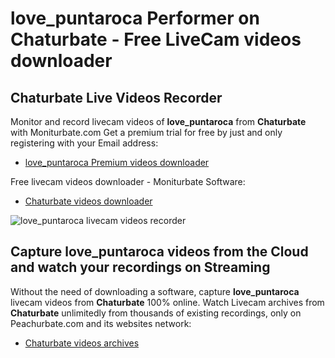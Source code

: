 # love_puntaroca Performer on Chaturbate - Free LiveCam videos downloader

## Chaturbate Live Videos Recorder

Monitor and record livecam videos of **love_puntaroca** from **Chaturbate** with Moniturbate.com
Get a premium trial for free by just and only registering with your Email address:
* [love_puntaroca Premium videos downloader](https://moniturbate.com/request-demo-licence-key.html)

Free livecam videos downloader - Moniturbate Software:
* [Chaturbate videos downloader](https://moniturbate.com/moniturbate-download-software.html)

![love_puntaroca livecam videos recorder](https://peachurnet.com/templates/moniturbate-software.png)


## Capture love_puntaroca videos from the Cloud and watch your recordings on Streaming

Without the need of downloading a software, capture **love_puntaroca** livecam videos from **Chaturbate** 100% online.
Watch Livecam archives from **Chaturbate** unlimitedly from thousands of existing recordings, only on Peachurbate.com and its websites network:
* [Chaturbate videos archives](https://peachurnet.com/)